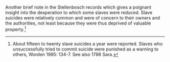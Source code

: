 Another brief note in the Stellenbosch records which gives a poignant insight into the desperation to which some slaves were reduced. Slave suicides were relatively common and were of concern to their owners and the authorities, not least because they were thus deprived of valuable property.[^1]

[^1]: About fifteen to twenty slave suicides a year were reported. Slaves who unsuccessfully tried to commit suicide were punished as a warning to others, Worden 1985: 134-7. See also 1786 Sara.